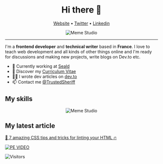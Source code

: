 <h1 align="center">Hi there 👋</h1>

<p align="center">
  <a href="https://www.victor-de-la-fouchardiere.fr/">Website</a> •
  <a href="https://twitter.com/TrustedSheriff">Twitter</a> •
  <a href="https://www.linkedin.com/in/victordelafouchardiere">Linkedin</a>
</p>

<p align="center">
  <img align="center" alt="Meme Studio" src="https://github.com/viclafouch/viclafouch/blob/master/img/welcome.gif" />
</p>

---

I'm a __frontend developer__ and __technical writer__ based in __France__. I love to teach web development and all kinds of other things online and I'm ready for discussions and making new projects, write blogs on Dev.to etc.

* 💼 Currently working at [Seald](https://www.seald.io) <br/>
* 🔖 Discover my [Curriculum Vitae](https://www.victor-de-la-fouchardiere.fr/pdf/CV-Victor-de-la-Fouchardiere.pdf)<br/>
* ✍🏻 I wrote dev articles on [dev.to](https://dev.to/viclafouch) <br/>
* 📫 Contact me [@TrustedSheriff](https://twitter.com/TrustedSheriff)

## My skills

<p align="center">
  <img align="center" alt="Meme Studio" src="https://github.com/viclafouch/viclafouch/blob/master/img/pack.png" />
</p>

## My latest article

[🚀 7 amazing CSS tips and tricks for linting your HTML 🔥](https://dev.to/viclafouch/7-amazing-css-tips-and-tricks-for-linting-your-html-o5n)

[![PE VIDEO](https://github.com/viclafouch/viclafouch/blob/master/img/dev-to.jpg)](https://dev.to/viclafouch/7-amazing-css-tips-and-tricks-for-linting-your-html-o5n)

![Visitors](https://visitor-badge.glitch.me/badge?page_id=viclafouch.viclafouch)
